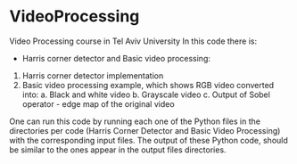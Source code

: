 # VideoProcessing
Video Processing course in Tel Aviv University In this code there is:
- Harris corner detector and Basic video processing:
1. Harris corner detector implementation 
2. Basic video processing example, which shows RGB video converted into:
  a. Black and white video
  b. Grayscale video
  c. Output of Sobel operator - edge map of the original video

One can run this code by running each one of the Python files in the directories per code (Harris Corner Detector and Basic Video Processing) with the corresponding input files. 
The output of these Python code, should be similar to the ones appear in the output files directories.

